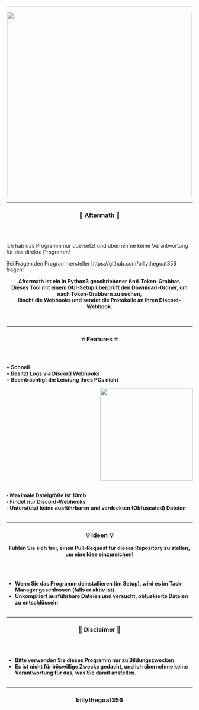 -----

<p align="center">
<img src="https://repository-images.githubusercontent.com/399563822/47933843-fd9b-4490-94ae-cf102d653de0", width="500", height="500">
</p>

-----

### <p align="center">🎈 Aftermath 🎈</p>

<br><br>
<p> Ich hab das Programm nur übersetzt und übernehme keine Verantwortung für das direkte Programm! </p>
<p> Bei Fragen den Programmersteller https://github.com/billythegoat356 fragen! </p>
<p align="center">
  <strong>Aftermath ist ein in Python3 geschriebener Anti-Token-Grabber.</strong>
  <br>
  <strong>Dieses Tool mit einem GUI-Setup überprüft den Download-Ordner, um nach Token-Grabbern zu suchen,</strong>
  <br>
  <strong>löscht die Webhooks und sendet die Protokolle an Ihren Discord-Webhook.</strong>
</p>
<br>

-----

### <p align="center">⭐ Features ⭐</p>

<br><br>
<strong>+ Schnell</strong>
<br>
<strong>+ Besitzt Logs via Discord Webhooks</strong>
<br>
<strong>+ Beeinträchtigt die Leistung Ihres PCs nicht</strong>
<br>

<p align="right">
<img src="https://repository-images.githubusercontent.com/399563822/47933843-fd9b-4490-94ae-cf102d653de0" width="250", height="250">
</p>

<br>
<strong>- Maximale Dateigröße ist 10mb</strong>
<br>
<strong>- Findet nur Discord-Webhooks</strong>
<br>
<strong>- Unterstützt keine ausführbaren und verdeckten (Obfuscated) Dateien</strong>
<br><br>

-----

### <p align="center">💡 Ideen 💡</p>

<p align="center"><strong>Fühlen Sie sich frei, einen Pull-Request für dieses Repository zu stellen, um eine Idee einzureichen!</strong</p>

<br><br>
* Wenn Sie das Programm deinstallieren (im Setup), wird es im Task-Manager geschlossen (falls er aktiv ist).
* Unkompiliert ausführbare Dateien und versucht, obfuskierte Dateien zu entschlüsseln
<br><br>

-----

### <p align="center">📌 Disclaimer 📌</p>

<br><br>
* Bitte verwenden Sie dieses Programm nur zu Bildungszwecken.
* Es ist nicht für böswillige Zwecke gedacht, und ich übernehme keine Verantwortung für das, was Sie damit anstellen.
<br><br>

-----

### <p align="center">billythegoat356</p>
